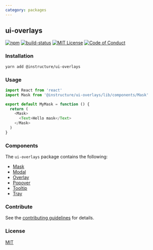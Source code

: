```yaml
---
category: packages
---
```


## ui-overlays

[![npm][npm]][npm-url]
[![build-status][build-status]][build-status-url]
[![MIT License][license-badge]][LICENSE]
[![Code of Conduct][coc-badge]][coc]


### Installation

```sh
yarn add @instructure/ui-overlays
```

### Usage

```js
import React from 'react'
import Mask from '@instructure/ui-overlays/lib/components/Mask'

export default MyMask = function () {
  return (
    <Mask>
      <Text>Hello mask</Text>
    </Mask>
  )
}
```

### Components
The `ui-overlays` package contains the following:
- [Mask](#Mask)
- [Modal](#Modal)
- [Overlay](#Overlay)
- [Popover](#Popover)
- [Tooltip](#Tooltip)
- [Tray](#Tray)

### Contribute
See the [contributing guidelines](#contributing) for details.

### License

[MIT](LICENSE)

[npm]: https://img.shields.io/npm/v/@instructure/ui-overlays.svg
[npm-url]: https://npmjs.com/package/@instructure/ui-overlays

[build-status]: https://travis-ci.org/instructure/instructure-ui.svg?branch=master
[build-status-url]: https://travis-ci.org/instructure/instructure-ui "Travis CI"

[license-badge]: https://img.shields.io/npm/l/instructure-ui.svg?style=flat-square
[license]: https://github.com/instructure/instructure-ui/blob/master/LICENSE

[coc-badge]: https://img.shields.io/badge/code%20of-conduct-ff69b4.svg?style=flat-square
[coc]: https://github.com/instructure/instructure-ui/blob/master/CODE_OF_CONDUCT.md
